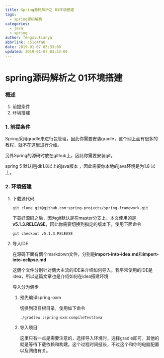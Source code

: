 ```yaml
---
title: Spring源码解析之 01环境搭建
tags:
  - spring源码解析
categories:
  - java
  - spring
author: fengxiutianya
abbrlink: c51c4fa0
date: 2019-01-07 03:33:00
updated: 2019-01-07 03:33:00
---
```

# spring源码解析之 01环境搭建

### 概述

1. 前提条件
2. 环境搭建

### 1. 前提条件

Spring采用gradle来进行包管理，因此你需要安装gradle，这个网上面有很多的教程，就不在这里进行介绍。

另外Spring的源码时放在github上，因此你需要安装git。

spring 5 默认是jdk1.8以上的java版本 ，因此需要你本地的java环境是为1.8 以上。

<!-- more -->

### 2. 环境搭建

1. 下载源代码

   ```
   git clone git@github.com:spring-projects/spring-framework.git
   ```

   下载好源码之后，因为git默认是在master分支上，本文使用的是**v5.1.3.RELEASE**，因此你需要切换到指定的版本下，使用下面命令

   ```
   git checkout v5.1.3.RELEASE
   ```

2. 导入IDE

   在源码下面有俩个markdown文件，分别是**import-into-idea.md**和**import-into-eclipse.md**

   这俩个文件分别针对俩大主流的IDE来介绍如何导入。我平常使用的IDE是idea，所以这篇文章也是介绍如何在idea搭建环境

   导入分为俩步

   1. 预先编译spring-oxm

      切换到项目根目录，使用如下命令

      ```
      ./gradlew :spring-oxm:compileTestJava
      ```

   2. 导入项目

      这里只有一点是需要注意的，选择导入环境时，选择gradle即可，其他的就是等待下载依赖和构建。这个过程时间挺长，不过这个和你的电脑配置以及网络有关。